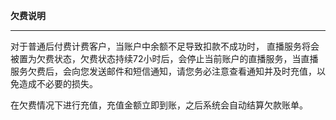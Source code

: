 **欠费说明**

****

对于普通后付费计费客户，当账户中余额不足导致扣款不成功时， 直播服务将会被置为欠费状态，欠费状态持续72小时后，会停止当前账户的直播服务，当直播服务欠费后，会向您发送邮件和短信通知，请您务必注意查看通知并及时充值，以免造成不必要的损失。

在欠费情况下进行充值，充值金额立即到账，之后系统会自动结算欠款账单。